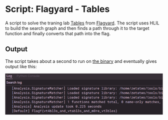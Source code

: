# Script: Flagyard - Tables

A script to solve the traning lab [Tables](https://flagyard.com/labs/training-labs/3/challenges/0477aaea-49cb-4ff8-82ba-2068830e8967) from [Flagyard](https://flagyard.com/).
The script uses HLIL to build the search graph and then finds a path through it to the target function and finally converts that path into the flag.

## Output

The script takes about a second to run on [the binary](example/tables) and eventually gives output like this:

![tables solver results](example/tables-results.png)
